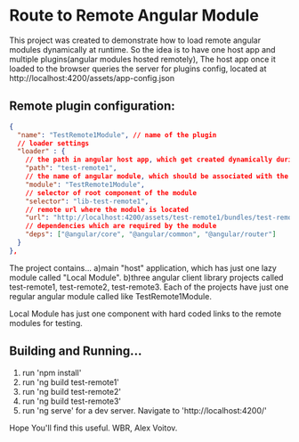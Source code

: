 # Route to Remote Angular Module

This project was created to demonstrate how to load remote angular modules dynamically at runtime.
So the idea is to have one host app and multiple plugins(angular modules hosted remotely), 
The host app once it loaded to the browser queries the server for plugins config, located at http://localhost:4200/assets/app-config.json

## Remote plugin configuration:
```json
{
  "name": "TestRemote1Module", // name of the plugin
  // loader settings
  "loader" : { 
	// the path in angular host app, which get created dynamically during angular app initialization
	"path": "test-remote1", 
	// the name of angular module, which should be associated with the path above
	"module": "TestRemote1Module",
	// selector of root component of the module
	"selector": "lib-test-remote1",
	// remote url where the module is located
	"url": "http://localhost:4200/assets/test-remote1/bundles/test-remote1.umd.js",
	// dependencies which are required by the module
	"deps": ["@angular/core", "@angular/common", "@angular/router"]
  }
},
```
	
The project contains... 
 a)main "host" application, which has just one lazy module called "Local Module".
 b)three angular client library projects called test-remote1, test-remote2, test-remote3. Each of the projects have just one regular angular module called like TestRemote1Module.

Local Module has just one component with hard coded links to the remote modules for testing. 

## Building and Running...
1) run 'npm install'
2) run 'ng build test-remote1'
3) run 'ng build test-remote2'
4) run 'ng build test-remote3'
5) run 'ng serve' for a dev server. Navigate to 'http://localhost:4200/'

Hope You'll find this useful. 
WBR, Alex Voitov.




